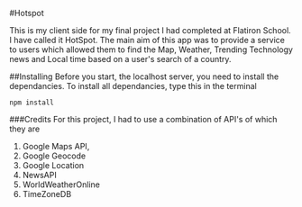 #Hotspot 

This is my client side for my final project I had completed at Flatiron School. I have called it HotSpot. The main aim of this app was to provide a service to users which allowed them to find the Map, Weather, Trending Technology news and Local time based on a user's search of a country.

##Installing 
Before you start, the localhost server, you need to install the dependancies.
To install all dependancies, type this in the terminal

```
npm install 

```



###Credits 
For this project, I had to use a combination of API's of which they are 
1) Google Maps API, 
2) Google Geocode
3) Google Location
4) NewsAPI
5) WorldWeatherOnline 
5) TimeZoneDB



